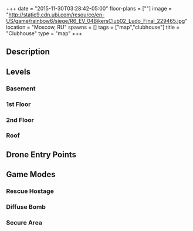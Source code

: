 +++
date = "2015-11-30T03:28:42-05:00"
floor-plans = [""]
image = "http://static9.cdn.ubi.com/resource/en-US/game/rainbow6/siege/R6_EV_04BikersClub02_Ludo_Final_229465.jpg"
location = "Moscow, RU"
spawns = []
tags = ["map","clubhouse"]
title = "Clubhouse"
type = "map"
+++

## Description

## Levels

### Basement

### 1st Floor

### 2nd Floor

### Roof

## Drone Entry Points

## Game Modes

### Rescue Hostage

### Diffuse Bomb

### Secure Area
